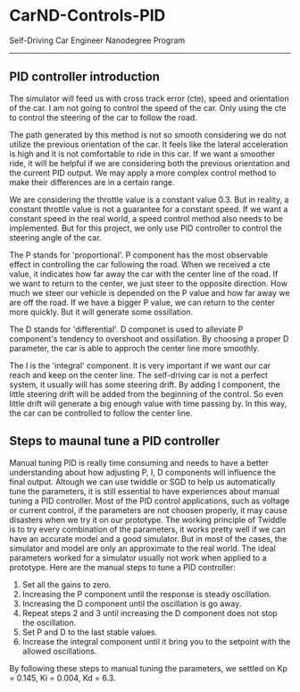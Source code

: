 # CarND-Controls-PID
Self-Driving Car Engineer Nanodegree Program

---

## PID controller introduction

The simulator will feed us with cross track error (cte), speed and orientation of the car. I am not going to control the speed of the car. Only using the cte to control the steering of the car to follow the road. 

The path generated by this method is not so smooth considering we do not utilize the previous orientation of the car. It feels like the lateral acceleration is high and it is not comfortable to ride in this car. If we want a smoother ride, it will be helpful if we are considering both the previous orientation and the current PID output. We may apply a more complex control method to make their differences are in a certain range.

We are considering the throttle value is a constant value 0.3. But in reality, a constant throttle value is not a guarantee for a constant speed. If we want a constant speed in the real world, a speed control method also needs to be implemented. But for this project, we only use PID controller to control the steering angle of the car.

The P stands for 'proportional'. P component has the most observable effect in controlling the car following the road. When we received a cte value, it indicates how far away the car with the center line of the road. If we want to return to the center, we just steer to the opposite direction. How much we steer our vehicle is depended on the P value and how far away we are off the road. If we have a bigger P value, we can return to the center more quickly. But it will generate some ossillation.

The D stands for 'differential'. D componet is used to alleviate P component's tendency to overshoot and ossillation. By choosing a proper D parameter, the car is able to approch the center line more smoothly. 

The I is the 'integral' component. It is very important if we want our car reach and keep on the center line. The self-driving car is not a perfect system, it usually will has some steering drift. By adding I component, the little steering drift will be added from the beginning of the control. So even little drift will generate a big enough value with time passing by. In this way, the car can be controlled to follow the center line.

## Steps to maunal tune a PID controller

Manual tuning PID is really time consuming and needs to have a better understanding about how adjusting P, I, D components will influence the final output. Altough we can use twiddle or SGD to help us automatically tune the parameters, it is still essential to have experiences about manual tuning a PID controller. Most of the PID control applications, such as voltage or current control, if the parameters are not choosen properly, it may cause disasters when we try it on our prototype. The working principle of Twiddle is to try every combination of the parameters, it works pretty well if we can have an accurate model and a good simulator. But in most of the cases, the simulator and model are only an approximate to the real world. The ideal parameters worked for a simulator usually not work when applied to a prototype. Here are the manual steps to tune a PID controller:

1. Set all the gains to zero.
2. Increasing the P component until the response is steady oscillation.
3. Increasing the D component until the oscillation is go away.
4. Repeat steps 2 and 3 until increasing the D component does not stop the oscillation.
5. Set P and D to the last stable values.
6. Increase the integral component until it bring you to the setpoint with the allowed oscillations.

By following these steps to manual tuning the parameters, we settled on Kp = 0.145, Ki = 0.004, Kd = 6.3.







